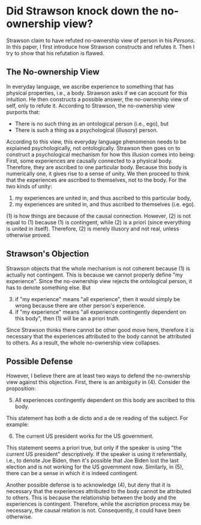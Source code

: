 # Did Strawson knock down the no-ownership view?

Strawson claim to have refuted no-ownership view of person in his *Persons*. In this paper, I first introduce how Strawson constructs and refutes it. Then I try to show that his refutation is flawed.

## The No-ownership View
 
In everyday language, we ascribe experience to something that has physical properties, i.e., a body. Strawson asks if we can account for this intuition. He then constructs a possible answer, the no-ownership view of self, only to refute it. According to Strawson, the no-ownership view purports that:

- There is no such thing as an ontological person (i.e., ego), but
- There is such a thing as a psychological (illusory) person.

According to this view, this everyday language phenomenon needs to be explained psychologically, not ontologically. Strawson then goes on to construct a psychological mechanism for how this illusion comes into being: First, some experiences are causally connected to a physical body. Therefore, they are ascribed to one particular body. Because this body is numerically one, it gives rise to a sense of unity. We then proceed to think that the experiences are ascribed to themselves, not to the body. For the two kinds of unity:

1. my experiences are united in, and thus ascribed to this particular body,
2. my experiences are united in, and thus ascribed to themselves (i.e. ego).

(1) is how things are because of the causal connection. However, (2) is not equal to (1) because (1) is contingent, while (2) is a priori (since everything is united in itself). Therefore, (2) is merely illusory and not real, unless otherwise proved.

## Strawson's Objection

Strawson objects that the whole mechanism is not coherent because (1) is actually not contingent. This is because we cannot properly define "my experience". Since the no-ownership view rejects the ontological person, it has to denote something else. But

3. if "my experience" means "all experience", then it would simply be wrong because there are other person's experience.
4. if "my experience" means "all experience contingently dependent on this body", then (1) will be an a priori truth.

Since Strawson thinks there cannot be other good move here, therefore it is necessary that the experiences attributed to the body cannot be attributed to others. As a result, the whole no-ownership view collapses.

## Possible Defense

However, I believe there are at least two ways to defend the no-ownership view against this objection. First, there is an ambiguity in (4). Consider the proposition:

5. All experiences contingently dependent on this body are ascribed to this body.

This statement has both a de dicto and a de re reading of the subject. For example:

6. The current US president works for the US government.

This statement seems a priori true, but only if the speaker is using "the current US president" descriptively. If the speaker is using it referentially, i.e., to denote Joe Biden, then it's possible that Joe Biden lost the last election and is not working for the US government now. Similarly, in (5), there can be a sense in which it is indeed contingent.

Another possible defense is to acknowledge (4), but deny that it is necessary that the experiences attributed to the body cannot be attributed to others. This is because the relationship between the body and the experiences is contingent. Therefore, while the ascription process may be necessary, the causal relation is not. Consequently, it could have been otherwise.